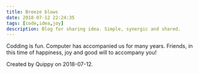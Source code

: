 ```yaml
---
title: Breeze blows
date: 2018-07-12 22:24:35
tags: [code,idea,joy]
description: Blog for sharing idea. Simple, synergic and shared.
---
```


Codding is fun.
Computer has accompanied us for many years.
Friends, in this time of happiness, joy and good will to accompany you! 

Created by Quippy on 2018-07-12.


